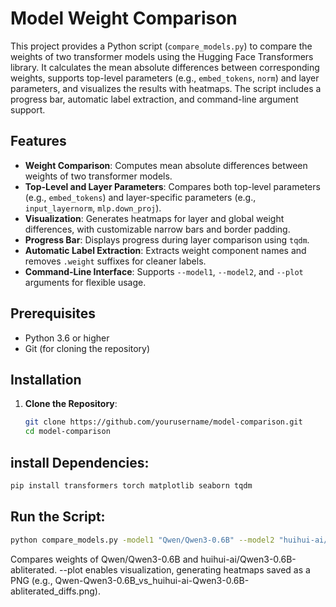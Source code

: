 # Model Weight Comparison

This project provides a Python script (`compare_models.py`) to compare the weights of two transformer models using the Hugging Face Transformers library. It calculates the mean absolute differences between corresponding weights, supports top-level parameters (e.g., `embed_tokens`, `norm`) and layer parameters, and visualizes the results with heatmaps. The script includes a progress bar, automatic label extraction, and command-line argument support.

## Features
- **Weight Comparison**: Computes mean absolute differences between weights of two transformer models.
- **Top-Level and Layer Parameters**: Compares both top-level parameters (e.g., `embed_tokens`) and layer-specific parameters (e.g., `input_layernorm`, `mlp.down_proj`).
- **Visualization**: Generates heatmaps for layer and global weight differences, with customizable narrow bars and border padding.
- **Progress Bar**: Displays progress during layer comparison using `tqdm`.
- **Automatic Label Extraction**: Extracts weight component names and removes `.weight` suffixes for cleaner labels.
- **Command-Line Interface**: Supports `--model1`, `--model2`, and `--plot` arguments for flexible usage.

## Prerequisites
- Python 3.6 or higher
- Git (for cloning the repository)

## Installation
1. **Clone the Repository**:
   ```bash
   git clone https://github.com/yourusername/model-comparison.git
   cd model-comparison
   
## install Dependencies:
```bash
pip install transformers torch matplotlib seaborn tqdm
```
## Run the Script:
```bash
python compare_models.py -model1 "Qwen/Qwen3-0.6B" --model2 "huihui-ai/Qwen3-0.6B-abliterated" --plot
```
Compares weights of Qwen/Qwen3-0.6B and huihui-ai/Qwen3-0.6B-abliterated.
--plot enables visualization, generating heatmaps saved as a PNG (e.g., Qwen-Qwen3-0.6B_vs_huihui-ai-Qwen3-0.6B-abliterated_diffs.png).
